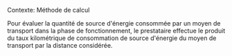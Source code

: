 Contexte: Méthode de calcul

Pour évaluer la quantité de source d'énergie consommée par un moyen de transport dans la phase de fonctionnement, le prestataire effectue le produit du taux kilométrique de consommation de source d'énergie du moyen de transport par la distance considérée.